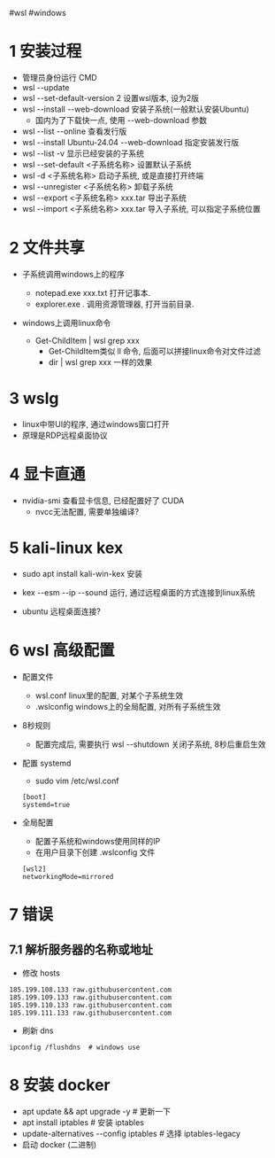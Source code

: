 
#wsl #windows

# 1 安装过程

- 管理员身份运行 CMD
- wsl --update
- wsl --set-default-version 2  设置wsl版本, 设为2版
- wsl --install --web-download  安装子系统(一般默认安装Ubuntu)
	- 国内为了下载快一点, 使用 --web-download 参数
- wsl --list --online  查看发行版
- wsl --install Ubuntu-24.04 --web-download  指定安装发行版
- wsl --list -v  显示已经安装的子系统
- wsl --set-default <子系统名称>  设置默认子系统
- wsl -d <子系统名称>  启动子系统, 或是直接打开终端
- wsl --unregister <子系统名称>  卸载子系统
- wsl --export <子系统名称> xxx.tar  导出子系统
- wsl --import <子系统名称> xxx.tar  导入子系统, 可以指定子系统位置


# 2 文件共享

- 子系统调用windows上的程序
	- notepad.exe xxx.txt  打开记事本.
	- explorer.exe .   调用资源管理器, 打开当前目录.

- windows上调用linux命令
	- Get-ChildItem | wsl grep xxx
		- Get-ChildItem类似 ll 命令, 后面可以拼接linux命令对文件过滤
		- dir | wsl grep xxx 一样的效果

# 3 wslg

- linux中带UI的程序, 通过windows窗口打开
- 原理是RDP远程桌面协议


# 4 显卡直通

- nvidia-smi  查看显卡信息, 已经配置好了 CUDA
	- nvcc无法配置, 需要单独编译?

# 5 kali-linux kex

- sudo apt install kali-win-kex  安装
- kex --esm --ip --sound  运行, 通过远程桌面的方式连接到linux系统

- ubuntu 远程桌面连接?


# 6 wsl 高级配置

- 配置文件
	- wsl.conf    linux里的配置, 对某个子系统生效
	- .wslconfig  windows上的全局配置, 对所有子系统生效

- 8秒规则
	- 配置完成后, 需要执行 wsl --shutdown 关闭子系统, 8秒后重启生效

- 配置 systemd
	- sudo vim /etc/wsl.conf
    ```
    [boot]
    systemd=true
    ```

- 全局配置
	- 配置子系统和windows使用同样的IP
	- 在用户目录下创建 .wslconfig 文件
    ```
    [wsl2]
    networkingMode=mirrored
    ```

# 7 错误

## 7.1 解析服务器的名称或地址

- 修改 hosts

```shell
185.199.108.133 raw.githubusercontent.com
185.199.109.133 raw.githubusercontent.com
185.199.110.133 raw.githubusercontent.com
185.199.111.133 raw.githubusercontent.com
```

- 刷新 dns

```shell
ipconfig /flushdns  # windows use
```



# 8 安装 docker

- apt update && apt upgrade -y  # 更新一下
- apt install iptables  # 安装 iptables
- update-alternatives --config iptables  # 选择 iptables-legacy
- 启动 docker (二进制)

